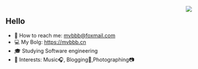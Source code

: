 <img align="right" src="https://github-readme-stats.vercel.app/api?username=mvbbb&show_icons=true&hide_border=true">


## Hello
- 📧 How to reach me: mvbbb@foxmail.com  
- 💻 My Bolg: https://mvbbb.cn  
- 🎓 Studying Software engineering
- 📌 Interests: Music🎧, Blogging📝,Photographing📷
